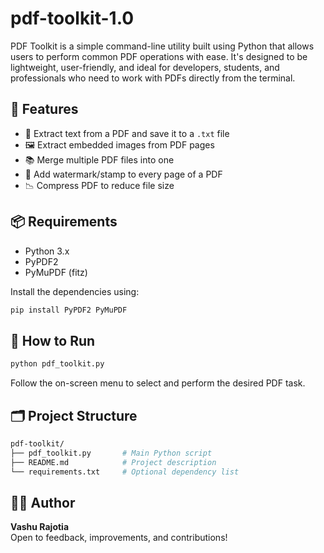 # pdf-toolkit-1.0

PDF Toolkit is a simple command-line utility built using Python that allows users to perform common PDF operations with ease. It's designed to be lightweight, user-friendly, and ideal for developers, students, and professionals who need to work with PDFs directly from the terminal.

## 📌 Features

- 📄 Extract text from a PDF and save it to a `.txt` file
- 🖼️ Extract embedded images from PDF pages
- 📚 Merge multiple PDF files into one
- 🧷 Add watermark/stamp to every page of a PDF
- 📉 Compress PDF to reduce file size

## 📦 Requirements

- Python 3.x
- PyPDF2
- PyMuPDF (fitz)

Install the dependencies using:

```bash
pip install PyPDF2 PyMuPDF
```

## 🚀 How to Run
```bash
python pdf_toolkit.py
```
Follow the on-screen menu to select and perform the desired PDF task.
## 🗂️ Project Structure
```bash
pdf-toolkit/
├── pdf_toolkit.py       # Main Python script
├── README.md            # Project description
└── requirements.txt     # Optional dependency list
```
## 👨‍💻 Author
<b>Vashu Rajotia</b> <br>
Open to feedback, improvements, and contributions!
